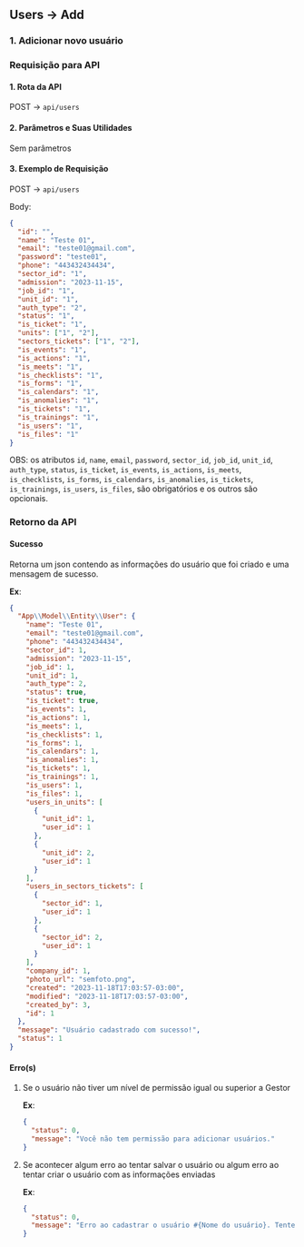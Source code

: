 ## Users -> Add

### 1. Adicionar novo usuário

### Requisição para API

#### 1. Rota da API

POST -> `api/users`

#### 2. Parâmetros e Suas Utilidades

Sem parâmetros

#### 3. Exemplo de Requisição

POST -> `api/users`

Body:

```json
{
  "id": "",
  "name": "Teste 01",
  "email": "teste01@gmail.com",
  "password": "teste01",
  "phone": "443432434434",
  "sector_id": "1",
  "admission": "2023-11-15",
  "job_id": "1",
  "unit_id": "1",
  "auth_type": "2",
  "status": "1",
  "is_ticket": "1",
  "units": ["1", "2"],
  "sectors_tickets": ["1", "2"],
  "is_events": "1",
  "is_actions": "1",
  "is_meets": "1",
  "is_checklists": "1",
  "is_forms": "1",
  "is_calendars": "1",
  "is_anomalies": "1",
  "is_tickets": "1",
  "is_trainings": "1",
  "is_users": "1",
  "is_files": "1"
}
```

OBS: os atributos `id`, `name`, `email`, `password`, `sector_id`, `job_id`, `unit_id`, `auth_type`, `status`, `is_ticket`, `is_events`, `is_actions`, `is_meets`, `is_checklists`, `is_forms`, `is_calendars`, `is_anomalies`, `is_tickets`, `is_trainings`, `is_users`, `is_files`, são obrigatórios e os outros são opcionais.

### Retorno da API

#### Sucesso

Retorna um json contendo as informações do usuário que foi criado e uma mensagem de sucesso.

**Ex**:

```json
{
  "App\\Model\\Entity\\User": {
    "name": "Teste 01",
    "email": "teste01@gmail.com",
    "phone": "443432434434",
    "sector_id": 1,
    "admission": "2023-11-15",
    "job_id": 1,
    "unit_id": 1,
    "auth_type": 2,
    "status": true,
    "is_ticket": true,
    "is_events": 1,
    "is_actions": 1,
    "is_meets": 1,
    "is_checklists": 1,
    "is_forms": 1,
    "is_calendars": 1,
    "is_anomalies": 1,
    "is_tickets": 1,
    "is_trainings": 1,
    "is_users": 1,
    "is_files": 1,
    "users_in_units": [
      {
        "unit_id": 1,
        "user_id": 1
      },
      {
        "unit_id": 2,
        "user_id": 1
      }
    ],
    "users_in_sectors_tickets": [
      {
        "sector_id": 1,
        "user_id": 1
      },
      {
        "sector_id": 2,
        "user_id": 1
      }
    ],
    "company_id": 1,
    "photo_url": "semfoto.png",
    "created": "2023-11-18T17:03:57-03:00",
    "modified": "2023-11-18T17:03:57-03:00",
    "created_by": 3,
    "id": 1
  },
  "message": "Usuário cadastrado com sucesso!",
  "status": 1
}
```

#### Erro(s)

1.  Se o usuário não tiver um nível de permissão igual ou superior a Gestor

    **Ex**:

    ```json
    {
      "status": 0,
      "message": "Você não tem permissão para adicionar usuários."
    }
    ```

2.  Se acontecer algum erro ao tentar salvar o usuário ou algum erro ao tentar criar o usuário com as informações enviadas

    **Ex**:

    ```json
    {
      "status": 0,
      "message": "Erro ao cadastrar o usuário #{Nome do usuário}. Tente novamente"
    }
    ```
